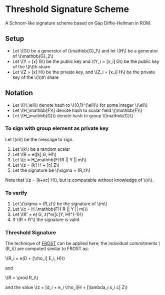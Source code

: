 # Threshold Signature Scheme
A Schnorr-like signature scheme based on Gap Diffie-Hellman in ROM.

## Setup

* Let \\(G\\) be a generator of \(\mathbb{G}_1\\) and let \\(H\\) be a generator of \\(\mathbb{G}_2\\)
* Let \\(Y = [x] G\\) be the public key and \\(Y_i = [x_i] G\\) be the public key of the \\(i\\)th share
* Let \\(Z = [x] H\\) be the private key, and \\(Z_i = [x_i] H\\) be the private key of the \\(i\\)th share

## Notation

* Let \\(H_\ell\\) denote hash to \\(\{0,1\}^{\ell}\\) for some integer \\(\ell\\)
* Let \\(H_\mathbb{F}\\) denote hash to scalar field \\(\mathbb{F}\\)
* Let \\(H_\mathbb{G}\\) denote hash to group \\(\mathbb{G}\\)


### To sign with group element as private key

Let \\(m\\) be the message to sign. 

1. Let \\(k\\) be a random scalar
3. Let \\(R = e([k] G, H)\\)
5. Let \\(c = H_\mathbb{F}(R || Y || m)\\)
6. Let \\(z = [k] H + [c] Z\\)
7. Let the signature be \\(\sigma = (R,z)\\)

Note that \\(z = [k+xc] H\\), but is computable without knowledge of \\(x\\).

### To verify

1. Let \\(\sigma = (R,z)\\) be the signature of \\(m\\)
2. Let \\(c = H_\mathbb{F}( R || Y || m)\\)
3. Let \\(R' = e( G, z)*e([c]Y, H)^{-1}\\)
4. If \\(R = R'\\) the signature is valid.

### Threshold Signature

The technique of [FROST](https://eprint.iacr.org/2020/852.pdf) can be applied here;
the individual commitments \\(R_i\\) are computed similar to FROST as:

\\(R_i = e(D + [\rho_i] E_i, H)\\)

and

\\(R = \prod R_i\\)

and the value \\(z = [d_i + e_i \rho_i]H + [\lambda_i s_i c] Z\\)

